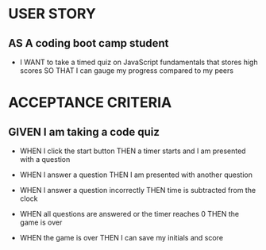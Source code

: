 # USER STORY

## AS A coding boot camp student

* I WANT to take a timed quiz on JavaScript fundamentals that stores high scores
SO THAT I can gauge my progress compared to my peers

# ACCEPTANCE CRITERIA
## GIVEN I am taking a code quiz

* WHEN I click the start button
THEN a timer starts and I am presented with a question

* WHEN I answer a question
THEN I am presented with another question

* WHEN I answer a question incorrectly
THEN time is subtracted from the clock

* WHEN all questions are answered or the timer reaches 0
THEN the game is over

* WHEN the game is over
THEN I can save my initials and score
